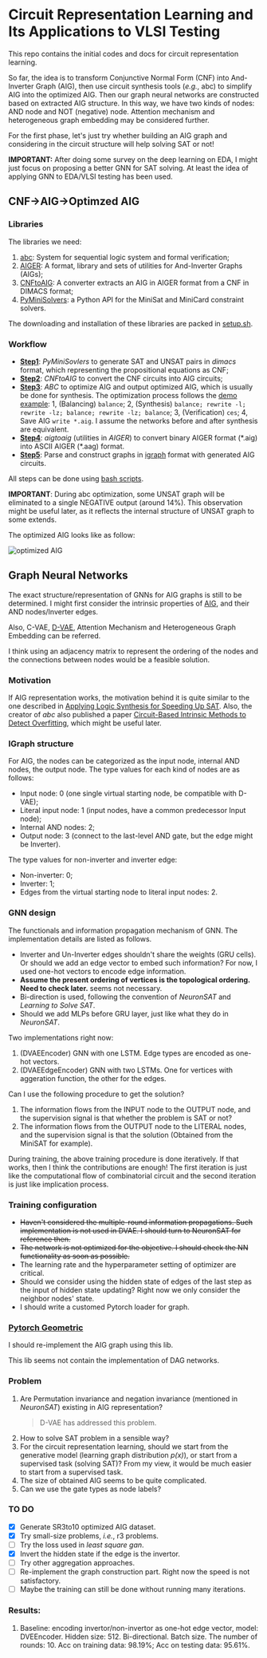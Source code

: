 # Circuit Representation Learning and Its Applications to VLSI Testing 
This repo contains the initial codes and docs for circuit representation learning.

So far, the idea is to transform Conjunctive Normal Form (CNF) into And-Inverter Graph (AIG), then use circuit synthesis tools (*e.g.*, abc) to simplify AIG into the optimized AIG. 
Then our graph neural networks are constructed based on extracted AIG structure. 
In this way, we have two kinds of nodes: AND node and NOT (negative) node. Attention mechanism and heterogeneous graph embedding may be considered further.

For the first phase, let's just try whether building an AIG graph and considering in the circuit structure will help solving SAT or not!

**IMPORTANT:** After doing some survey on the deep learning on EDA, I might just focus on proposing a better GNN for SAT solving. At least the idea of applying GNN to EDA/VLSI testing has been used.

## CNF->AIG->Optimzed AIG
### Libraries
The libraries we need:
1. [abc](https://github.com/berkeley-abc/abc): System for sequential logic system and formal verification;
2. [AIGER](http://fmv.jku.at/aiger/): A format, library and sets of utilities for And-Inverter Graphs (AIGs);
3. [CNFtoAIG](http://fmv.jku.at/cnf2aig/): A converter extracts an AIG in AIGER format from a CNF in DIMACS format;
4. [PyMiniSolvers](https://github.com/liffiton/PyMiniSolvers): a Python API for the MiniSat and MiniCard constraint solvers.

The downloading and installation of these libraries are packed in [setup.sh](setup.sh).

### Workflow
* [**Step1**](scripts/gen_dimacs.sh): *PyMiniSovlers* to generate SAT and UNSAT pairs in *dimacs* format, which representing the propositional equations as CNF;
* [**Step2**](scripts/dimacs2aig.sh): *CNFtoAIG* to convert the CNF circuits into AIG circuits;
* [**Step3**](scripts/aig2aigabc.sh): *ABC* to optimize AIG and output optimized AIG, which is usually be done for synthesis. The optimization process follows the [demo example](https://github.com/berkeley-abc/abc/blob/master/src/demo.c): 1, (Balancing) `balance`; 2, (Synthesis) `balance; rewrite -l; rewrite -lz; balance; rewrite -lz; balance`; 3, (Verification) `ces`; 4, Save AIG `write *.aig`. I assume the networks before and after synthesis are equivalent.
* [**Step4**](scripts/aig2aigabc.sh): *aigtoaig* (utilities in *AIGER*) to convert binary AIGER format (\*.aig) into ASCII AIGER (\*.aag) format.
* [**Step5**](scripts/aigabc2igraph.sh): Parse and construct graphs in [igraph](https://github.com/igraph/python-igraph) format with generated AIG circuits.

All steps can be done using [bash scripts](scripts/data_gen.sh).

**IMPORTANT**: During abc optimization, some UNSAT graph will be eliminated to a single NEGATIVE output (around 14%). This observation might be useful later, as it reflects the internal structure of UNSAT graph to some extends.

The optimized AIG looks like as follow:

![optimized AIG](figs/train_graph_id0.png)


## Graph Neural Networks
The exact structure/representation of GNNs for AIG graphs is still to be determined.
I might first consider the intrinsic properties of [AIG](https://en.wikipedia.org/wiki/And-inverter_graph), and their AND nodes/Inverter edges.

Also, C-VAE, [D-VAE](https://github.com/muhanzhang/D-VAE), Attention Mechanism and Heterogeneous Graph Embedding can be referred.

I think using an adjacency matrix to represent the ordering of the nodes and the connections between nodes would be a feasible solution.

### Motivation
If AIG representation works, the motivation behind it is quite similar to the one described in [Applying Logic Synthesis for Speeding Up SAT](https://www.researchgate.net/profile/Niklas_Een/publication/220944461_Applying_Logic_Synthesis_for_Speeding_Up_SAT/links/00b7d537cde06c8184000000.pdf). Also, the creator of *abc* also published a paper [Circuit-Based Intrinsic Methods to Detect Overfitting](http://proceedings.mlr.press/v119/chatterjee20a.html), which might be useful later.

### IGraph structure
For AIG, the nodes can be categorized as the input node, internal AND nodes, the output node. The type values for each kind of nodes are as follows:
* Input node: 0 (one single virtual starting node, be compatible with D-VAE);
* Literal input node: 1 (input nodes, have a common predecessor Input node);
* Internal AND nodes: 2;
* Output node: 3 (connect to the last-level AND gate, but the edge might be Inverter).

The type values for non-inverter and inverter edge:
* Non-inverter: 0;
* Inverter: 1;
* Edges from the virtual starting node to literal input nodes: 2.

### GNN design
The functionals and information propagation mechanism of GNN. The implementation details are listed as follows.
* Inverter and Un-Inverter edges shouldn't share the weights (GRU cells). Or should we add an edge vector to embed such information? For now, I used one-hot vectors to encode edge information.
* **Assume the present ordering of vertices is the topological ordering. Need to check later.** seems not necessary.
* Bi-direction is used, following the convention of *NeuronSAT* and *Learning to Solve SAT*.
* Should we add MLPs before GRU layer, just like what they do in *NeuronSAT*.
  
Two implementations right now:
1. (DVAEEncoder) GNN with one LSTM. Edge types are encoded as one-hot vectors.
2. (DVAEEdgeEncoder) GNN with two LSTMs. One for vertices with aggeration function, the other for the edges.

Can I use the following procedure to get the solution?
1. The information flows from the INPUT node to the OUTPUT node, and the supervision signal is that whether the problem is SAT or not?
2. The information flows from the OUTPUT node to the LITERAL nodes, and the supervision signal is that the solution (Obtained from the MiniSAT for example).

During training, the above training procedure is done iteratively. If that works, then I think the contributions are enough! The first iteration is just like the computational flow of combinatorial circuit and the second iteration is just like implication process.

### Training configuration
* ~~Haven't considered the multiple-round information propagations. Such implementation is not used in DVAE. I should turn to NeuronSAT for reference then.~~
* ~~The network is not optimized for the objective. I should check the NN functionality as soon as possible.~~
* The learning rate and the hyperparameter setting of optimizer are critical.
* Should we consider using the hidden state of edges of the last step as the input of hidden state updating? Right now we only consider the neighbor nodes' state.
* I should write a customed Pytorch loader for graph.

### [Pytorch Geometric](https://github.com/rusty1s/pytorch_geometric)
I should re-implement the AIG graph using this lib.

This lib seems not contain the implementation of DAG networks.



### Problem
1. Are Permutation invariance and negation invariance (mentioned in *NeuronSAT*) existing in AIG representation? 
   > D-VAE has addressed this problem.
2. How to solve SAT problem in a sensible way?
3. For the circuit representation learning, should we start from the generative model (learning graph distribution *p(x)*), or start from a supervised task (solving SAT)? From my view, it would be much easier to start from a supervised task.
4. The size of obtained AIG seems to be quite complicated.
5. Can we use the gate types as node labels?

### TO DO
- [x] Generate SR3to10 optimized AIG dataset.
- [x] Try small-size problems, *i.e.*, r3 problems.
- [ ] Try the loss used in *least square gan*.
- [x] Invert the hidden state if the edge is the invertor.
- [ ] Try other aggregation approaches.
- [ ] Re-implement the graph construction part. Right now the speed is not satisfactory.
- [ ] Maybe the training can still be done without running many iterations.

### Results:
1. Baseline: encoding invertor/non-invertor as one-hot edge vector, model: DVEEncoder. Hidden size: 512. Bi-directional. Batch size. The number of rounds: 10. Acc on training data: 98.19%; Acc on testing data: 95.61%.



